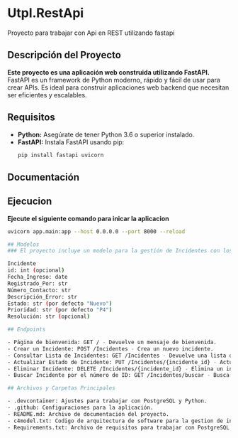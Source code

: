 # Utpl.RestApi

Proyecto para trabajar con Api en REST utilizando fastapi

## Descripción del Proyecto

**Este proyecto es una aplicación web construida utilizando FastAPI.** FastAPI es un framework de Python moderno, rápido y fácil de usar para crear APIs. Es ideal para construir aplicaciones web backend que necesitan ser eficientes y escalables.

## Requisitos

* **Python:** Asegúrate de tener Python 3.6 o superior instalado.
* **FastAPI:** Instala FastAPI usando pip:
  ```bash
  pip install fastapi uvicorn

## Documentación

## Ejecucion

**Ejecute el siguiente comando para inicar la aplicacion**

  ```bash
  uvicorn app.main:app --host 0.0.0.0 --port 8000 --reload

## Modelos
### El proyecto incluye un modelo para la gestión de Incidentes con los siguientes campos: 

Incidente
id: int (opcional)
Fecha_Ingreso: date
Registrado_Por: str
Número_Contacto: str
Descripción_Error: str
Estado: str (por defecto "Nuevo")
Prioridad: str (por defecto "P4")
Resolución: str (opcional)

## Endpoints

- Página de bienvenida: GET / - Devuelve un mensaje de bienvenida.
- Crear un Incidente: POST /Incidentes - Crea un nuevo incidente.
- Consultar Lista de Incidentes: GET /Incidentes - Devuelve una lista de todos los incidentes.
- Actualizar Estado de Incidente: PUT /Incidentes/{incidente_id} - Actualiza el estado de un incidente existente por su ID.
- Eliminar Incidente: DELETE /Incidentes/{incidente_id} - Elimina un incidente por su ID.
- Buscar Incidente por el número de ID: GET /Incidentes/buscar - Busca incidentes por su ID.

## Archivos y Carpetas Principales

- .devcontainer: Ajustes para trabajar con PostgreSQL y Python.
- .github: Configuraciones para la aplicación.
- README.md: Archivo de documentación del proyecto.
- c4model.txt: Codigo de arquitectura de software para la gestion de incidentes. 
- Requirements.txt: Archivo de requisitos para trabajar con PostgreSQL y Python.
